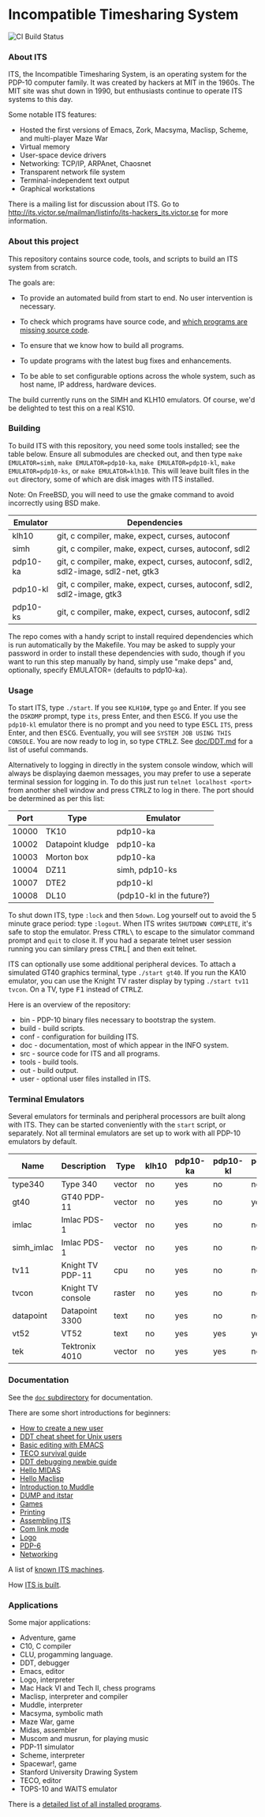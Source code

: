 # Incompatible Timesharing System

![CI Build Status](https://github.com/PDP-10/its/workflows/Build/badge.svg)

### About ITS

ITS, the Incompatible Timesharing System, is an operating system for
the PDP-10 computer family.  It was created by hackers at MIT in the
1960s.  The MIT site was shut down in 1990, but enthusiasts continue
to operate ITS systems to this day.

Some notable ITS features:

- Hosted the first versions of Emacs, Zork, Macsyma, Maclisp, Scheme, and
  multi-player Maze War
- Virtual memory
- User-space device drivers
- Networking: TCP/IP, ARPAnet, Chaosnet
- Transparent network file system
- Terminal-independent text output
- Graphical workstations

There is a mailing list for discussion about ITS.  Go to
http://its.victor.se/mailman/listinfo/its-hackers_its.victor.se
for more information.

### About this project

This repository contains source code, tools, and scripts to build an
ITS system from scratch.

The goals are:

- To provide an automated build from start to end.  No user
  intervention is necessary.

- To check which programs have source code, and [which programs are missing
  source code](https://github.com/PDP-10/its/issues/61).

- To ensure that we know how to build all programs.

- To update programs with the latest bug fixes and enhancements.

- To be able to set configurable options across the whole system, such
  as host name, IP address, hardware devices.

The build currently runs on the SIMH and KLH10 emulators.  Of course,
we'd be delighted to test this on a real KS10.

### Building

To build ITS with this repository, you need some tools installed; see
the table below.  Ensure all submodules are checked out, and then type
`make EMULATOR=simh`, `make EMULATOR=pdp10-ka`, `make
EMULATOR=pdp10-kl`, `make EMULATOR=pdp10-ks`, or `make
EMULATOR=klh10`.  This will leave built files in the `out` directory,
some of which are disk images with ITS installed.

Note: On FreeBSD, you will need to use the gmake command to avoid incorrectly
using BSD make.

| Emulator | Dependencies |
| --- | --- |
| klh10 | git, c compiler, make, expect, curses, autoconf
| simh | git, c compiler, make, expect, curses, autoconf, sdl2
| pdp10-ka | git, c compiler, make, expect, curses, autoconf, sdl2, sdl2-image, sdl2-net, gtk3
| pdp10-kl | git, c compiler, make, expect, curses, autoconf, sdl2, sdl2-image, gtk3
| pdp10-ks | git, c compiler, make, expect, curses, autoconf, sdl2

The repo comes with a handy script to install required dependencies which
is run automatically by the Makefile.  You may be asked to supply your
password in order to install these dependencies with sudo, though if
you want to run this step manually by hand, simply use "make deps" and,
optionally, specify EMULATOR=<emnulatorname> (defaults to pdp10-ka).

### Usage

To start ITS, type `./start`.  If you see `KLH10#`, type `go` and
Enter.  If you see the `DSKDMP` prompt, type `its`, press Enter, and
then <kbd>ESC</kbd><kbd>G</kbd>.  If you use the `pdp10-kl` emulator there is no prompt
and you need to type <kbd>ESC</kbd><kbd>L</kbd> `ITS`, press Enter, and then <kbd>ESC</kbd><kbd>G</kbd>.
Eventually, you will see `SYSTEM JOB USING THIS CONSOLE`.  You are now
ready to log in, so type <kbd>CTRL</kbd><kbd>Z</kbd>.  See [doc/DDT.md](doc/DDT.md) for
a list of useful commands.

Alternatively to logging in directly in the system console window, 
which will always be displaying daemon messages, you may prefer to 
use a seperate terminal session for logging in.  To do this just
run `telnet localhost <port>` from another shell window and press
<kbd>CTRL</kbd><kbd>Z</kbd> to log in there. The port should be determined as per this list:

| Port  | Type             | Emulator
| ----  | ----             | -------
| 10000 | TK10             | pdp10-ka
| 10002 | Datapoint kludge | pdp10-ka
| 10003 | Morton box       | pdp10-ka
| 10004 | DZ11             | simh, pdp10-ks
| 10007 | DTE2             | pdp10-kl
| 10008 | DL10             | (pdp10-kl in the future?)

To shut down ITS, type `:lock` and then `5down`.  Log yourself out to
avoid the 5 minute grace period: type `:logout`.  When ITS writes
`SHUTDOWN COMPLETE`, it's safe to stop the emulator.  Press <kbd>CTRL</kbd><kbd>\\</kbd>
to escape to the simulator command prompt and `quit` to close it.  If
you had a separate telnet user session running you can similary
press <kbd>CTRL</kbd><kbd>\[</kbd> and then exit telnet.

ITS can optionally use some additional peripheral devices.  To attach
a simulated GT40 graphics terminal, type `./start gt40`.  If you run
the KA10 emulator, you can use the Knight TV raster display by typing
`./start tv11 tvcon`.  On a TV, type <kbd>F1</kbd> instead of <kbd>CTRL</kbd><kbd>Z</kbd>.

Here is an overview of the repository:
- bin - PDP-10 binary files necessary to bootstrap the system.
- build - build scripts.
- conf - configuration for building ITS.
- doc - documentation, most of which appear in the INFO system.
- src - source code for ITS and all programs.
- tools - build tools.
- out - build output.
- user - optional user files installed in ITS.

### Terminal Emulators

Several emulators for terminals and peripheral processors are built
along with ITS.  They can be started conveniently with the `start`
script, or separately.  Not all terminal emulators are set up to work
with all PDP-10 emulators by default.

| Name    | Description       | Type   | klh10 | pdp10-ka | pdp10-kl | pdp10-ks | simh
| ------- | ----------------- | ------ | ----- | -------- | -------- | -------- | ----
| type340 | Type 340          | vector | no    | yes      | no       | no       | no
| gt40    | GT40 PDP-11       | vector | no    | yes      | no       | yes      | yes
| imlac   | Imlac PDS-1       | vector | no    | yes      | no       | no       | no
| simh_imlac | Imlac PDS-1    | vector | no    | yes      | no       | no       | no
| tv11    | Knight TV PDP-11  | cpu    | no    | yes      | no       | no       | no
| tvcon   | Knight TV console | raster | no    | yes      | no       | no       | no
| datapoint | Datapoint 3300  | text   | no    | yes      | no       | no       | no
| vt52    | VT52              | text   | no    | yes      | yes      | yes      | yes
| tek     | Tektronix 4010    | vector | no    | yes      | yes      | no       | no

### Documentation

See the [`doc` subdirectory](doc) for documentation.

There are some short introductions for beginners:
- [How to create a new user](doc/new-user.md)
- [DDT cheat sheet for Unix users](doc/DDT.md)
- [Basic editing with EMACS](doc/EMACS.md)
- [TECO survival guide](doc/TECO.md)
- [DDT debugging newbie guide](doc/debugging.md)
- [Hello MIDAS](doc/hello-midas.md)
- [Hello Maclisp](doc/hello-lisp.md)
- [Introduction to Muddle](doc/muddle.md)
- [DUMP and itstar](doc/DUMP-itstar.md)
- [Games](doc/games.md)
- [Printing](doc/printing.md)
- [Assembling ITS](doc/NITS.md)
- [Com link mode](doc/comlink.md)
- [Logo](doc/logo.md)
- [PDP-6](doc/pdp6.md)
- [Networking](doc/networking.md)

A list of [known ITS machines](doc/machines.md).

How [ITS is built](doc/build.md).

### Applications

Some major applications:

- Adventure, game
- C10, C compiler
- CLU, progamming language.
- DDT, debugger
- Emacs, editor
- Logo, interpreter
- Mac Hack VI and Tech II, chess programs
- Maclisp, interpreter and compiler
- Muddle, interpreter
- Macsyma, symbolic math
- Maze War, game
- Midas, assembler
- Muscom and musrun, for playing music
- PDP-11 simulator
- Scheme, interpreter
- Spacewar!, game
- Stanford University Drawing System
- TECO, editor
- TOPS-10 and WAITS emulator

There is a [detailed list of all installed programs](doc/programs.md).

